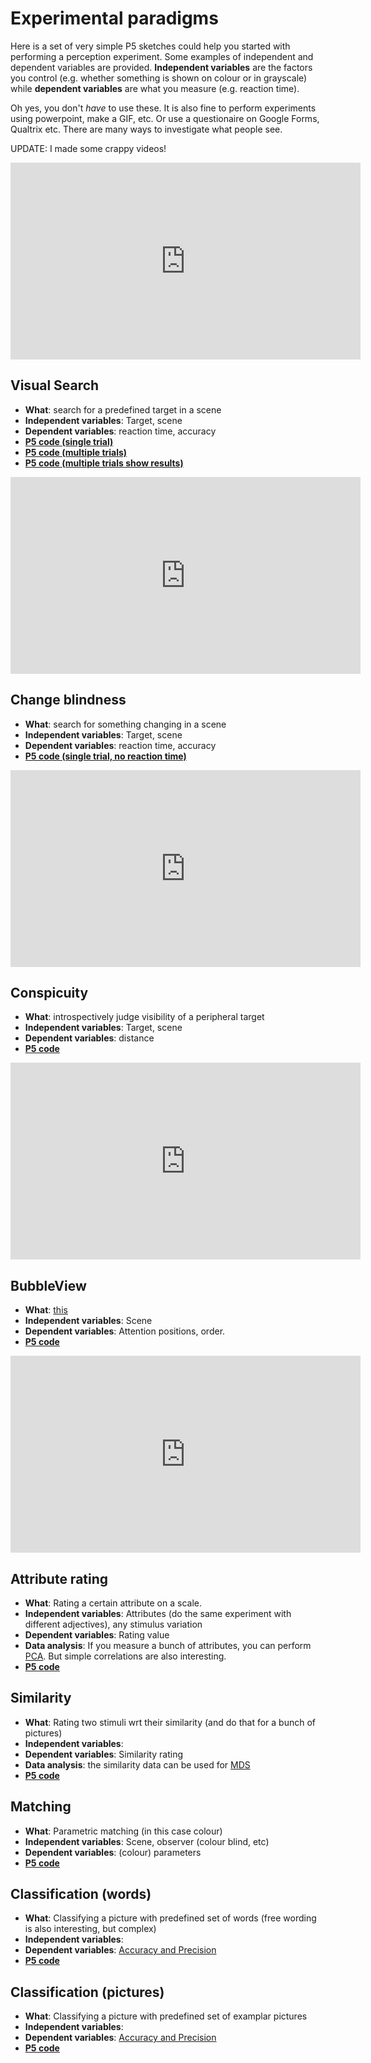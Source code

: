 # Experimental paradigms
Here is a set of very simple P5 sketches could help you started with performing a perception experiment. Some examples of independent and dependent variables are provided. **Independent variables** are the factors you control (e.g. whether something is shown on colour or in grayscale) while **dependent variables** are what you measure (e.g. reaction time). 

<!--Please check either check [Vision and Depiction (Draft)](https://homepage.tudelft.nl/w3s80/VisionAndDepiction.html#pf63) or search for the paradigm names if you want more info. -->

Oh yes, you don't _have_ to use these. It is also fine to perform experiments using powerpoint, make a GIF, etc. Or use a questionaire on Google Forms, Qualtrix etc. There are many ways to investigate what people see. 

UPDATE: I made some crappy videos!

<iframe width="560" height="315" src="https://www.youtube.com/embed/bMFoH6jS0SY" frameborder="0" allow="accelerometer; autoplay; encrypted-media; gyroscope; picture-in-picture" allowfullscreen></iframe>


## Visual Search
* **What**: search for a predefined target in a scene
* **Independent variables**: Target, scene
* **Dependent variables**: reaction time, accuracy
* [**P5 code (single trial)**](https://editor.p5js.org/maartenwijntjes/full/ICs67kdbA)
* [**P5 code (multiple trials)**](https://editor.p5js.org/maartenwijntjes/full/jfDppqO3)
* [**P5 code (multiple trials show results)**](https://editor.p5js.org/maartenwijntjes/full/zCClCiqw)

<iframe width="560" height="315" src="https://www.youtube.com/embed/pZ1mIpM47dY" frameborder="0" allow="accelerometer; autoplay; encrypted-media; gyroscope; picture-in-picture" allowfullscreen></iframe>



## Change blindness
* **What**: search for something changing in a scene
* **Independent variables**: Target, scene
* **Dependent variables**: reaction time, accuracy
* [**P5 code (single trial, no reaction time)**](https://editor.p5js.org/maartenwijntjes/full/GgLwmPwFo)

<iframe width="560" height="315" src="https://www.youtube.com/embed/r6aZ9soygqQ" frameborder="0" allow="accelerometer; autoplay; encrypted-media; gyroscope; picture-in-picture" allowfullscreen></iframe>


<!--
* [**Visual Search** (single trial)](https://editor.p5js.org/maartenwijntjes/sketches/ICs67kdbA)

* [**Change blindness** (single trial, no reaction time)](https://editor.p5js.org/maartenwijntjes/sketches/GgLwmPwFo)

* [**Conspicuity** ](https://editor.p5js.org/maartenwijntjes/sketches/cPBdpHIrD)

* [**BubbleView** ](https://editor.p5js.org/maartenwijntjes/sketches/Uq_K0yPI)
-->

## Conspicuity
* **What**: introspectively judge visibility of a peripheral target
* **Independent variables**: Target, scene
* **Dependent variables**: distance
* [**P5 code**](https://editor.p5js.org/maartenwijntjes/full/cPBdpHIrD)

<iframe width="560" height="315" src="https://www.youtube.com/embed/vPWBXqSaSxY" frameborder="0" allow="accelerometer; autoplay; encrypted-media; gyroscope; picture-in-picture" allowfullscreen></iframe>





## BubbleView
* **What**: [this](http://bubbleview.namwkim.org)
* **Independent variables**: Scene
* **Dependent variables**: Attention positions, order. 
* [**P5 code**](https://editor.p5js.org/maartenwijntjes/full/Uq_K0yPI)

<iframe width="560" height="315" src="https://www.youtube.com/embed/RkKZK0pSRbk" frameborder="0" allow="accelerometer; autoplay; encrypted-media; gyroscope; picture-in-picture" allowfullscreen></iframe>



## Attribute rating
* **What**: Rating a certain attribute on a scale. 
* **Independent variables**: Attributes (do the same experiment with different adjectives), any stimulus variation
* **Dependent variables**: Rating value
* **Data analysis**: If you measure a bunch of attributes, you can perform [PCA](https://en.wikipedia.org/wiki/Principal_component_analysis). But simple correlations are also interesting. 
* [**P5 code**](https://editor.p5js.org/Fairyland201/full/TW-AMw7B)

## Similarity
* **What**: Rating two stimuli wrt their similarity (and do that for a bunch of pictures)
* **Independent variables**: 
* **Dependent variables**: Similarity rating
* **Data analysis**: the similarity data can be used for [MDS](https://en.wikipedia.org/wiki/Multidimensional_scaling)
* [**P5 code**](https://editor.p5js.org/Fairyland201/full/neTAQAxs)

## Matching
* **What**: Parametric matching (in this case colour)
* **Independent variables**: Scene, observer (colour blind, etc)
* **Dependent variables**: (colour) parameters 
* [**P5 code**](https://editor.p5js.org/maartenwijntjes/full/q7sJV6m7)

## Classification (words)
* **What**: Classifying a picture with predefined set of words (free wording is also interesting, but complex)
* **Independent variables**: 
* **Dependent variables**: [Accuracy and Precision](https://en.wikipedia.org/wiki/Accuracy_and_precision)
* [**P5 code**](https://editor.p5js.org/mjpvz/full/OU_jX-An)


## Classification (pictures)
* **What**: Classifying a picture with predefined set of examplar pictures
* **Independent variables**: 
* **Dependent variables**: [Accuracy and Precision](https://en.wikipedia.org/wiki/Accuracy_and_precision)
* [**P5 code**](https://editor.p5js.org/mjpvz/full/V5-fXRQI)


